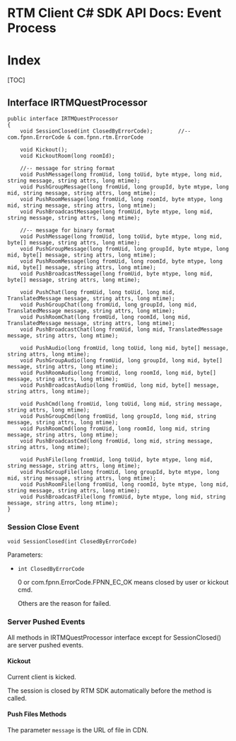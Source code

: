 # RTM Client C# SDK API Docs: Event Process

# Index

[TOC]

## Interface IRTMQuestProcessor

    public interface IRTMQuestProcessor
    {
        void SessionClosed(int ClosedByErrorCode);        //-- com.fpnn.ErrorCode & com.fpnn.rtm.ErrorCode

        void Kickout();
        void KickoutRoom(long roomId);

        //-- message for string format
        void PushMessage(long fromUid, long toUid, byte mtype, long mid, string message, string attrs, long mtime);
        void PushGroupMessage(long fromUid, long groupId, byte mtype, long mid, string message, string attrs, long mtime);
        void PushRoomMessage(long fromUid, long roomId, byte mtype, long mid, string message, string attrs, long mtime);
        void PushBroadcastMessage(long fromUid, byte mtype, long mid, string message, string attrs, long mtime);

        //-- message for binary format
        void PushMessage(long fromUid, long toUid, byte mtype, long mid, byte[] message, string attrs, long mtime);
        void PushGroupMessage(long fromUid, long groupId, byte mtype, long mid, byte[] message, string attrs, long mtime);
        void PushRoomMessage(long fromUid, long roomId, byte mtype, long mid, byte[] message, string attrs, long mtime);
        void PushBroadcastMessage(long fromUid, byte mtype, long mid, byte[] message, string attrs, long mtime);

        void PushChat(long fromUid, long toUid, long mid, TranslatedMessage message, string attrs, long mtime);
        void PushGroupChat(long fromUid, long groupId, long mid, TranslatedMessage message, string attrs, long mtime);
        void PushRoomChat(long fromUid, long roomId, long mid, TranslatedMessage message, string attrs, long mtime);
        void PushBroadcastChat(long fromUid, long mid, TranslatedMessage message, string attrs, long mtime);

        void PushAudio(long fromUid, long toUid, long mid, byte[] message, string attrs, long mtime);
        void PushGroupAudio(long fromUid, long groupId, long mid, byte[] message, string attrs, long mtime);
        void PushRoomAudio(long fromUid, long roomId, long mid, byte[] message, string attrs, long mtime);
        void PushBroadcastAudio(long fromUid, long mid, byte[] message, string attrs, long mtime);

        void PushCmd(long fromUid, long toUid, long mid, string message, string attrs, long mtime);
        void PushGroupCmd(long fromUid, long groupId, long mid, string message, string attrs, long mtime);
        void PushRoomCmd(long fromUid, long roomId, long mid, string message, string attrs, long mtime);
        void PushBroadcastCmd(long fromUid, long mid, string message, string attrs, long mtime);

        void PushFile(long fromUid, long toUid, byte mtype, long mid, string message, string attrs, long mtime);
        void PushGroupFile(long fromUid, long groupId, byte mtype, long mid, string message, string attrs, long mtime);
        void PushRoomFile(long fromUid, long roomId, byte mtype, long mid, string message, string attrs, long mtime);
        void PushBroadcastFile(long fromUid, byte mtype, long mid, string message, string attrs, long mtime);
    }

### Session Close Event

	void SessionClosed(int ClosedByErrorCode)

Parameters:

+ `int ClosedByErrorCode`

	0 or com.fpnn.ErrorCode.FPNN_EC_OK means closed by user or kickout cmd.

	Others are the reason for failed.

### Server Pushed Events

All methods in IRTMQuestProcessor interface except for SessionClosed() are server pushed events.

#### Kickout

Current client is kicked.

The session is closed by RTM SDK automatically before the method is called.

#### Push Files Methods

The parameter `message` is the URL of file in CDN.